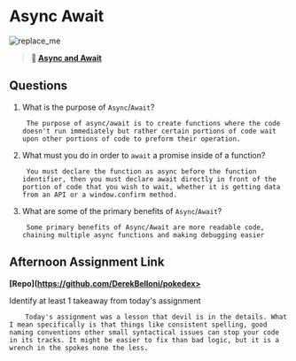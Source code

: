 # Async Await

![replace_me](https://codeworks.blob.core.windows.net/public/assets/img/illustrations/placeholder.svg)

> **📖 [Async and Await](https://codeworksacademy.com/fs-student-guide/resources/wk4/03-Async-Await)**

## Questions

1. What is the purpose of `Async`/`Await`?


        The purpose of async/await is to create functions where the code doesn't run immediately but rather certain portions of code wait upon other portions of code to preform their operation.
2. What must you do in order to  `await` a promise inside of a function?

        You must declare the function as async before the function identifier, then you must declare await directly in front of the portion of code that you wish to wait, whether it is getting data from an API or a window.confirm method.
3. What are some of the primary benefits of `Async`/`Await`?

        Some primary benefits of Async/Await are more readable code, chaining multiple async functions and making debugging easier
## Afternoon Assignment Link

**[Repo](https://github.com/DerekBelloni/pokedex>**

Identify at least 1 takeaway from today's assignment

        Today's assignment was a lesson that devil is in the details. What I mean specifically is that things like consistent spelling, good naming conventions other small syntactical issues can stop your code in its tracks. It might be easier to fix than bad logic, but it is a wrench in the spokes none the less.